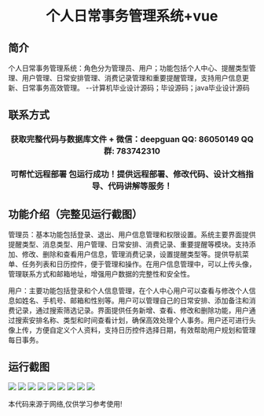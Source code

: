 <p><h1 align="center">个人日常事务管理系统+vue</h1></p>

## 简介
个人日常事务管理系统：角色分为管理员、用户；功能包括个人中心、提醒类型管理、用户管理、日常安排管理、消费记录管理和重要提醒管理，支持用户信息更新、日常事务高效管理。    --计算机毕业设计源码；毕设源码；java毕业设计源码


## 联系方式
<p><h3 align="center">获取完整代码与数据库文件 + 微信：deepguan QQ: 86050149 QQ群: 783742310</h3></p>
<p><h3 align="center">可帮忙远程部署 包运行成功！提供远程部署、修改代码、设计文档指导、代码讲解等服务！</h3></p>

## 功能介绍（完整见运行截图）
管理员：基本功能包括登录、退出、用户信息管理和权限设置。系统主要界面提供提醒类型、消息类型、用户管理、日常安排、消费记录、重要提醒等模块。支持添加、修改、删除和查看用户信息，管理消费记录，设置提醒类型等。提供导航菜单、任务列表和日历控件，便于管理和操作。在用户信息管理中，可以上传头像，管理联系方式和邮箱地址，增强用户数据的完整性和安全性。

用户：主要功能包括登录和个人信息管理，在个人中心用户可以查看与修改个人信息如姓名、手机号、邮箱和性别等。用户可以管理自己的日常安排、添加备注和消费记录，通过搜索筛选记录。界面提供任务新增、查看、修改和删除功能，用户通过搜索安排名称、类型和时间查看计划，确保高效处理个人事务。用户还可进行头像上传，方便自定义个人资料，支持日历控件选择日期，有效帮助用户规划和管理每日事务。


## 运行截图
![](https://bs-1329754181.cos.ap-shanghai.myqcloud.com/ssm/PersonalDailyTaskManagementSystem/img/001.jpg)
![](https://bs-1329754181.cos.ap-shanghai.myqcloud.com/ssm/PersonalDailyTaskManagementSystem/img/002.jpg)
![](https://bs-1329754181.cos.ap-shanghai.myqcloud.com/ssm/PersonalDailyTaskManagementSystem/img/003.jpg)
![](https://bs-1329754181.cos.ap-shanghai.myqcloud.com/ssm/PersonalDailyTaskManagementSystem/img/004.jpg)
![](https://bs-1329754181.cos.ap-shanghai.myqcloud.com/ssm/PersonalDailyTaskManagementSystem/img/005.jpg)
![](https://bs-1329754181.cos.ap-shanghai.myqcloud.com/ssm/PersonalDailyTaskManagementSystem/img/006.jpg)
![](https://bs-1329754181.cos.ap-shanghai.myqcloud.com/ssm/PersonalDailyTaskManagementSystem/img/007.jpg)
![](https://bs-1329754181.cos.ap-shanghai.myqcloud.com/ssm/PersonalDailyTaskManagementSystem/img/008.jpg)
![](https://bs-1329754181.cos.ap-shanghai.myqcloud.com/ssm/PersonalDailyTaskManagementSystem/img/009.jpg)

<p>本代码来源于网络,仅供学习参考使用!</p>
